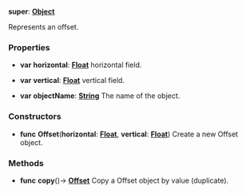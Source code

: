 **super**: **[Object](../gravity/object.md)**

Represents an offset.

### Properties

* **var** **horizontal**: **[Float](../gravity/float.md)**
horizontal field.

* **var** **vertical**: **[Float](../gravity/float.md)**
vertical field.

* **var** **objectName**: **[String](../gravity/string.md)**
The name of the object.



### Constructors

* **func** **Offset**(**horizontal**: **[Float](../gravity/float.md)**, **vertical**: **[Float](../gravity/float.md)**)
Create a new Offset object.



### Methods

* **func** **copy**()-> <strong>[Offset](Offset.md)</strong> 
Copy a Offset object by value (duplicate).





